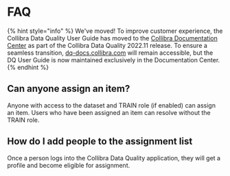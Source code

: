 # FAQ

{% hint style="info" %}
We've moved! To improve customer experience, the Collibra Data Quality User Guide has moved to the [Collibra Documentation Center](https://productresources.collibra.com/docs/collibra/latest/Content/DataQuality/DQWorkflows/FAQ.htm) as part of the Collibra Data Quality 2022.11 release. To ensure a seamless transition, [dq-docs.collibra.com](http://dq-docs.collibra.com/) will remain accessible, but the DQ User Guide is now maintained exclusively in the Documentation Center.
{% endhint %}

## Can anyone assign an item?

Anyone with access to the dataset and TRAIN role (if enabled) can assign an item. Users who have been assigned an item can resolve without the TRAIN role.

## How do I add people to the assignment list

Once a person logs into the Collibra Data Quality application, they will get a profile and become eligible for assignment.
